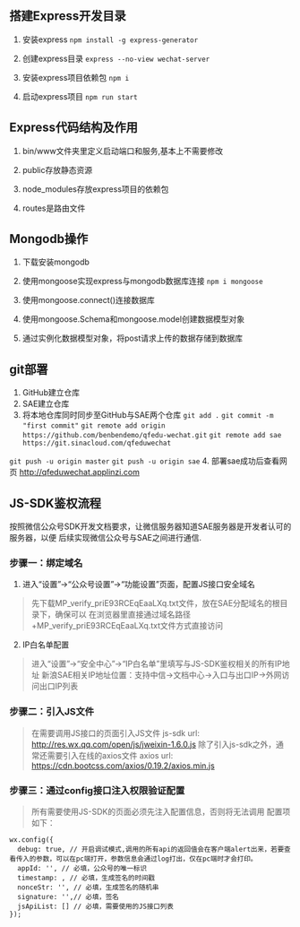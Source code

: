 ## 搭建Express开发目录

1. 安装express
`npm install -g express-generator`

2. 创建express目录
`express --no-view wechat-server`

3. 安装express项目依赖包
`npm i`

4. 启动express项目
`npm run start`

## Express代码结构及作用
1. bin/www文件夹里定义启动端口和服务,基本上不需要修改

2. public存放静态资源

3. node_modules存放express项目的依赖包

4. routes是路由文件

## Mongodb操作
1. 下载安装mongodb

2. 使用mongoose实现express与mongodb数据库连接
`npm i mongoose`

3. 使用mongoose.connect()连接数据库

4. 使用mongoose.Schema和mongoose.model创建数据模型对象

5. 通过实例化数据模型对象，将post请求上传的数据存储到数据库

## git部署
1. GitHub建立仓库
2. SAE建立仓库
3. 将本地仓库同时同步至GitHub与SAE两个仓库
`git add .`
`git commit -m "first commit"`
`git remote add origin https://github.com/benbendemo/qfedu-wechat.git`
`git remote add sae https://git.sinacloud.com/qfeduwechat`
<!-- 使用`git remote -v`可以看到本地对应两个远程仓库 -->
<!-- 分别使用下述命令将代码提交至对应仓库 -->
`git push -u origin master`
`git push -u origin sae`
4. 部署sae成功后查看网页
http://qfeduwechat.applinzi.com

## JS-SDK鉴权流程
按照微信公众号SDK开发文档要求，让微信服务器知道SAE服务器是开发者认可的服务器，以便
后续实现微信公众号与SAE之间进行通信.

### 步骤一：绑定域名
1. 进入“设置”->“公众号设置”->“功能设置”页面，配置JS接口安全域名
> 先下载MP_verify_priE93RCEqEaaLXq.txt文件，放在SAE分配域名的根目录下，确保可以
> 在浏览器里直接通过域名路径+MP_verify_priE93RCEqEaaLXq.txt文件方式直接访问

2. IP白名单配置
> 进入“设置”->“安全中心”->“IP白名单”里填写与JS-SDK鉴权相关的所有IP地址
> 新浪SAE相关IP地址位置：支持中信->文档中心->入口与出口IP->外网访问出口IP列表

### 步骤二：引入JS文件
> 在需要调用JS接口的页面引入JS文件
> js-sdk url: http://res.wx.qq.com/open/js/jweixin-1.6.0.js
> 除了引入js-sdk之外，通常还需要引入在线的axios文件
> axios url: https://cdn.bootcss.com/axios/0.19.2/axios.min.js

### 步骤三：通过config接口注入权限验证配置
> 所有需要使用JS-SDK的页面必须先注入配置信息，否则将无法调用
> 配置项如下：
```
wx.config({
  debug: true, // 开启调试模式,调用的所有api的返回值会在客户端alert出来，若要查看传入的参数，可以在pc端打开，参数信息会通过log打出，仅在pc端时才会打印。
  appId: '', // 必填，公众号的唯一标识
  timestamp: , // 必填，生成签名的时间戳
  nonceStr: '', // 必填，生成签名的随机串
  signature: '',// 必填，签名
  jsApiList: [] // 必填，需要使用的JS接口列表
});
```